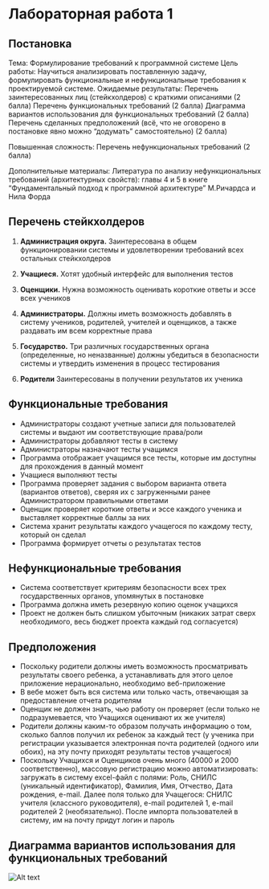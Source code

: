 # Лабораторная работа 1

## Постановка

Тема: Формулирование требований к программной системе
Цель работы: Научиться анализировать поставленную задачу, формулировать функциональные и нефункциональные требования к проектируемой системе.
Ожидаемые результаты:
Перечень заинтересованных лиц (стейкхолдеров) с краткими описаниями (2 балла)
Перечень функциональных требований (2 балла)
Диаграмма вариантов использования для функциональных требований (2 балла)
Перечень сделанных предположений (всё, что не оговорено в постановке явно можно “додумать” самостоятельно) (2 балла)

Повышенная сложность:
Перечень нефункциональных требований (2 балла)

Дополнительные материалы:
Литература по анализу нефункциональных требований (архитектурных свойств): главы 4 и 5 в книге “Фундаментальный подход к программной архитектуре” М.Ричардса и Нила Форда


## Перечень стейкхолдеров


1. **Администрация округа.** Заинтересована в общем функционировании системы и удовлетворении требований всех остальных стейкхолдеров


2. **Учащиеся.** Хотят удобный интерфейс для выполнения тестов
3. **Оценщики.** Нужна возможность оценивать короткие ответы и эссе всех учеников
4. **Администраторы.** Должны иметь возможность добавлять в систему учеников, родителей, учителей и оценщиков, а также раздавать им всем корректные права
5. **Государство.** Три различных государственных органа (определенные, но неназванные) должны убедиться в безопасности системы и утвердить изменения в процесс тестирования
6. **Родители** Заинтересованы в получении результатов их ученика


## Функциональные требования


- Администраторы создают учетные записи для пользователей системы и выдают им соответствующие права/роли
- Администраторы добавляют тесты в систему
- Администраторы назначают тесты учащимся
- Программа отображает учащимся все тесты, которые им доступны для прохождения в данный момент
- Учащиеся выполняют тесты
- Программа проверяет задания с выбором варианта ответа (вариантов ответов), сверяя их с загруженными ранее Администратором правильными ответами
- Оценщик проверяет короткие ответы и эссе каждого ученика и выставляет корректные баллы за них
- Система хранит результаты каждого учащегося по каждому тесту, который он сделал
- Программа формирует отчеты о результатах тестов


## Нефункциональные требования


- Система соответствует критериям безопасности всех трех государственных органов, упомянутых в постановке
- Программа должна иметь резервную копию оценок учащихся
- Проект не должен быть слишком убыточным (никаких затрат сверх необходимого, весь бюджет проекта каждый год согласуется)


## Предположения


- Поскольку родители должны иметь возможность просматривать результаты своего ребенка, а устанавливать для этого целое приложение нерационально, необходимо веб-приложение
- В вебе может быть вся система или только часть, отвечающая за предоставление отчета родителям
- Оценщик не должен знать, чью работу он проверяет (если только не подразумевается, что Учащихся оценивают их же учителя)
- Родители должны каким-то образом получать информацию о том, сколько баллов получил их ребенок за каждый тест (у ученика при регистрации указывается электронная почта родителей (одного или обоих), на эту почту приходят результаты тестов учащегося)
- Поскольку Учащихся и Оценщиков очень много (40000 и 2000 соответственно), массовую регистрацию можно автоматизировать: загружать в систему excel-файл с полями: Роль, СНИЛС (уникальный идентификатор), Фамилия, Имя, Отчество, Дата рождения, e-mail. Далее поля только для Учащегося: СНИЛС учителя (классного руководителя), e-mail родителей 1, e-mail родителей 2 (необязательно). После импорта пользователей в систему, им на почту придут логин и пароль


## Диаграмма вариантов использования для функциональных требований

![Alt text](image.png)